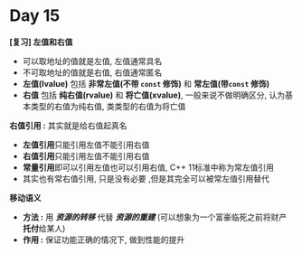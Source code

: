 # Day 15

**[复习] 左值和右值**
- 可以取地址的值就是左值, 左值通常具名
- 不可取地址的值就是右值, 右值通常匿名
- **左值(lvalue)** 包括 **非常左值(不带 `const` 修饰)** 和 **常左值(带`const` 修饰)**
- **右值** 包括 **纯右值(rvalue)** 和 **将亡值(xvalue)**, 一般来说不做明确区分, 认为基本类型的右值为纯右值, 类类型的右值为将亡值

**右值引用 :** 其实就是给右值起真名
- **左值引用**只能引用左值不能引用右值
- **右值引用**只能引用左值不能引用右值
- **常量引用**即可以引用左值也可以引用右值, C++ 11标准中称为常左值引用
- 其实也有常右值引用, 只是没有必要 ,但是其完全可以被常左值引用替代

**移动语义**
- **方法 :** 用 ***资源的转移*** 代替 ***资源的重建*** (可以想象为一个富豪临死之前将财产**托付**给某人)
- **作用 :** 保证功能正确的情况下, 做到性能的提升


